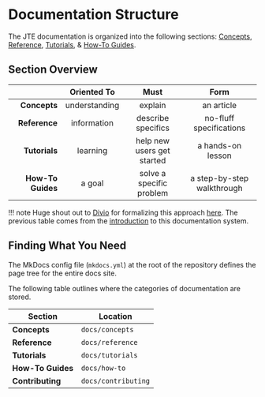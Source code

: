 # Documentation Structure

The JTE documentation is organized into the following sections: [Concepts](../concepts/framework-overview/overview.md), [Reference](../reference/overview.md), [Tutorials](../tutorials/index.md), & [How-To Guides](../how-to/index.md).

## Section Overview

|                   |  Oriented To  |            Must            |            Form            |
| ----------------: | :-----------: | :------------------------: | :------------------------: |
|      **Concepts** | understanding |          explain           |         an article         |
|     **Reference** |  information  |     describe specifics     |  no-fluff specifications   |
|     **Tutorials** |   learning    | help new users get started |     a hands-on lesson      |
| **How-To Guides** |    a goal     |  solve a specific problem  | a step-by-step walkthrough |

!!! note
    Huge shout out to [Divio](https://divio.com) for formalizing this approach [here](https://documentation.divio.com/).
    The previous table comes from the [introduction](https://documentation.divio.com/introduction/) to this documentation system.

## Finding What You Need

The MkDocs config file (`mkdocs.yml`) at the root of the repository defines the page tree for the entire docs site.

The following table outlines where the categories of documentation are stored.

| Section                | Location            |
|------------------------|---------------------|
| **Concepts**           | `docs/concepts`     |
| **Reference**          | `docs/reference`    |
| **Tutorials**          | `docs/tutorials`    |
| **How-To Guides**      | `docs/how-to`       |
| **Contributing**       | `docs/contributing` |
